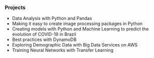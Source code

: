 ### Projects

* Data Analysis with Python and Pandas
* Making it easy to create image processing packages in Python
* Creating models with Python and Machine Learning to predict the evolution of COVID-19 in Brazil
* Best practices with DynamoDB
* Exploring Demographic Data with Big Data Services on AWS
* Training Neural Networks with Transfer Learning
